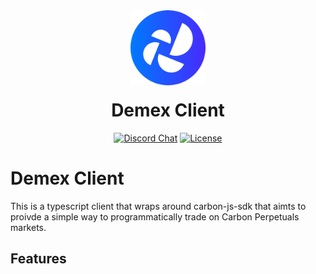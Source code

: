 <div align="center">
  <img height="120x" src="https://raw.githubusercontent.com/Switcheo/token-icons/main/demex/demex_color.png" />

  <h1 style="margin-top:20px;">Demex Client</h1>

  <p>
    <a href="https://discord.com/channels/738816874720133172/763588653116555294"><img alt="Discord Chat" src="https://img.shields.io/discord/738816874720133172?color=3e35ff" /></a>
    <a href="https://opensource.org/licenses/Apache-2.0"><img alt="License" src="https://img.shields.io/github/license/Switcheo/demex-client?color=3e35ff" /></a>
  </p>
</div>

# Demex Client

This is a typescript client that wraps around carbon-js-sdk that aimts to proivde a simple way to programmatically trade on Carbon Perpetuals markets.

## Features

